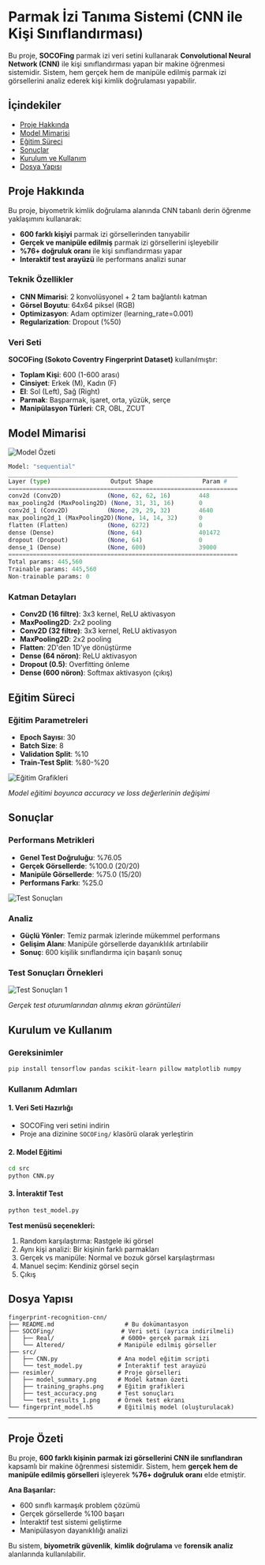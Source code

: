 # Parmak İzi Tanıma Sistemi (CNN ile Kişi Sınıflandırması)

Bu proje, **SOCOFing** parmak izi veri setini kullanarak **Convolutional Neural Network (CNN)** ile kişi sınıflandırması yapan bir makine öğrenmesi sistemidir. Sistem, hem gerçek hem de manipüle edilmiş parmak izi görsellerini analiz ederek kişi kimlik doğrulaması yapabilir.

## İçindekiler
- [Proje Hakkında](#proje-hakkında)
- [Model Mimarisi](#model-mimarisi)
- [Eğitim Süreci](#eğitim-süreci)
- [Sonuçlar](#sonuçlar)
- [Kurulum ve Kullanım](#kurulum-ve-kullanım)
- [Dosya Yapısı](#dosya-yapısı)

## Proje Hakkında

Bu proje, biyometrik kimlik doğrulama alanında CNN tabanlı derin öğrenme yaklaşımını kullanarak:
- **600 farklı kişiyi** parmak izi görsellerinden tanıyabilir
- **Gerçek ve manipüle edilmiş** parmak izi görsellerini işleyebilir
- **%76+ doğruluk oranı** ile kişi sınıflandırması yapar
- **Interaktif test arayüzü** ile performans analizi sunar

### Teknik Özellikler
- **CNN Mimarisi**: 2 konvolüsyonel + 2 tam bağlantılı katman
- **Görsel Boyutu**: 64x64 piksel (RGB)
- **Optimizasyon**: Adam optimizer (learning_rate=0.001)
- **Regularization**: Dropout (%50)

### Veri Seti
**SOCOFing (Sokoto Coventry Fingerprint Dataset)** kullanılmıştır:
- **Toplam Kişi**: 600 (1-600 arası)
- **Cinsiyet**: Erkek (M), Kadın (F)
- **El**: Sol (Left), Sağ (Right)
- **Parmak**: Başparmak, işaret, orta, yüzük, serçe
- **Manipülasyon Türleri**: CR, OBL, ZCUT

## Model Mimarisi

![Model Özeti](resimler/model_summary.png)

```python
Model: "sequential"
_________________________________________________________________
Layer (type)                 Output Shape              Param #   
=================================================================
conv2d (Conv2D)             (None, 62, 62, 16)        448       
max_pooling2d (MaxPooling2D) (None, 31, 31, 16)       0         
conv2d_1 (Conv2D)           (None, 29, 29, 32)        4640      
max_pooling2d_1 (MaxPooling2D)(None, 14, 14, 32)      0         
flatten (Flatten)           (None, 6272)              0         
dense (Dense)               (None, 64)                401472    
dropout (Dropout)           (None, 64)                0         
dense_1 (Dense)             (None, 600)               39000     
=================================================================
Total params: 445,560
Trainable params: 445,560
Non-trainable params: 0
```

### Katman Detayları
- **Conv2D (16 filtre)**: 3x3 kernel, ReLU aktivasyon
- **MaxPooling2D**: 2x2 pooling
- **Conv2D (32 filtre)**: 3x3 kernel, ReLU aktivasyon
- **MaxPooling2D**: 2x2 pooling
- **Flatten**: 2D'den 1D'ye dönüştürme
- **Dense (64 nöron)**: ReLU aktivasyon
- **Dropout (0.5)**: Overfitting önleme
- **Dense (600 nöron)**: Softmax aktivasyon (çıkış)

## Eğitim Süreci

### Eğitim Parametreleri
- **Epoch Sayısı**: 30
- **Batch Size**: 8
- **Validation Split**: %10
- **Train-Test Split**: %80-%20

![Eğitim Grafikleri](resimler/training_graphs.png)

*Model eğitimi boyunca accuracy ve loss değerlerinin değişimi*

## Sonuçlar

### Performans Metrikleri
- **Genel Test Doğruluğu**: %76.05
- **Gerçek Görsellerde**: %100.0 (20/20)
- **Manipüle Görsellerde**: %75.0 (15/20)
- **Performans Farkı**: %25.0

![Test Sonuçları](resimler/test_accuracy.png)

### Analiz
- **Güçlü Yönler**: Temiz parmak izlerinde mükemmel performans
- **Gelişim Alanı**: Manipüle görsellerde dayanıklılık artırılabilir
- **Sonuç**: 600 kişilik sınıflandırma için başarılı sonuç

### Test Sonuçları Örnekleri

![Test Sonuçları 1](resimler/test_results_1.png)

*Gerçek test oturumlarından alınmış ekran görüntüleri*

## Kurulum ve Kullanım

### Gereksinimler
```bash
pip install tensorflow pandas scikit-learn pillow matplotlib numpy
```

### Kullanım Adımları

#### 1. Veri Seti Hazırlığı
- SOCOFing veri setini indirin
- Proje ana dizinine `SOCOFing/` klasörü olarak yerleştirin

#### 2. Model Eğitimi
```bash
cd src
python CNN.py
```

#### 3. İnteraktif Test
```bash
python test_model.py
```

**Test menüsü seçenekleri:**
1. Random karşılaştırma: Rastgele iki görsel
2. Aynı kişi analizi: Bir kişinin farklı parmakları
3. Gerçek vs manipüle: Normal ve bozuk görsel karşılaştırması
4. Manuel seçim: Kendiniz görsel seçin
5. Çıkış

## Dosya Yapısı

```
fingerprint-recognition-cnn/
├── README.md                    # Bu dokümantasyon
├── SOCOFing/                   # Veri seti (ayrıca indirilmeli)
│   ├── Real/                   # 6000+ gerçek parmak izi
│   └── Altered/               # Manipüle edilmiş görseller
├── src/
│   ├── CNN.py                 # Ana model eğitim scripti
│   └── test_model.py          # İnteraktif test arayüzü
├── resimler/                  # Proje görselleri
│   ├── model_summary.png      # Model katman özeti
│   ├── training_graphs.png    # Eğitim grafikleri
│   ├── test_accuracy.png      # Test sonuçları
│   └── test_results_1.png     # Örnek test ekranı
└── fingerprint_model.h5       # Eğitilmiş model (oluşturulacak)
```

---

## Proje Özeti

Bu proje, **600 farklı kişinin parmak izi görsellerini CNN ile sınıflandıran** kapsamlı bir makine öğrenmesi sistemidir. Sistem, hem **gerçek hem de manipüle edilmiş görselleri** işleyerek **%76+ doğruluk oranı** elde etmiştir.

**Ana Başarılar:**
- 600 sınıflı karmaşık problem çözümü
- Gerçek görsellerde %100 başarı
- İnteraktif test sistemi geliştirme
- Manipülasyon dayanıklılığı analizi

Bu sistem, **biyometrik güvenlik**, **kimlik doğrulama** ve **forensik analiz** alanlarında kullanılabilir.

